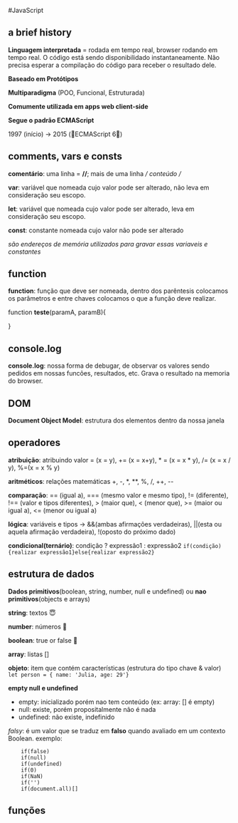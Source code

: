 #JavaScript
## a brief history
**Linguagem interpretada** = rodada em tempo real, browser rodando em tempo real. O código está sendo disponibilidado instantaneamente. Não precisa esperar a compilação do código para receber o resultado dele.

**Baseado em Protótipos**

**Multiparadigma** (POO, Funcional, Estruturada)

**Comumente utilizada em apps web client-side**

**Segue o padrão ECMAScript**

1997 (início) -> 2015 (💙ECMAScript 6💙)

## comments, vars e consts

**comentário**: uma linha = **//**; mais de uma linha **/* conteúdo */**

**var**: variável que nomeada cujo valor pode ser alterado, não leva em consideração seu escopo.

**let**: variável que nomeada cujo valor pode ser alterado, leva em consideração seu escopo.

**const**: constante nomeada cujo valor não pode ser alterado

*são endereços de memória utilizados para gravar essas variaveis e constantes*

## function

**function**: função que deve ser nomeada, dentro dos parêntesis colocamos os parâmetros e entre chaves colocamos o que a função deve realizar.

function **teste**(paramA, paramB){

}

## console.log

**console.log**: nossa forma de debugar, de observar os valores sendo pedidos em nossas funcões, resultados, etc. Grava o resultado na memoria do browser.

## DOM

**Document Object Model**: estrutura dos elementos dentro da nossa janela 

## operadores

**atribuição**: atribuindo valor = (x = y), += (x = x+y), * = (x = x * y), /= (x = x / y),  %=(x = x % y)

**aritméticos**: relações matemáticas +, -, *, **, %, /, ++, --

**comparação**: == (igual a), === (mesmo valor e mesmo tipo), != (diferente), !== (valor e tipos diferentes), > (maior que), < (menor que), >= (maior ou igual a), <= (menor ou igual a)

**lógica**: variáveis e tipos -> &&(ambas afirmações verdadeiras), ||(esta ou aquela afirmação verdadeira), !(oposto do próximo dado)

**condicional(ternário)**: condição ? expressão1 : expressão2
`if(condição){realizar expressão1}else{realizar expressão2}`

## estrutura de dados

**Dados primitivos**(boolean, string, number, null e undefined) ou **nao primitivos**(objects e arrays)

**string**: textos 😇

**number**: números 🤩

**boolean**: true or false 🧐

**array**: listas []

**objeto**: item que contém características (estrutura do tipo chave & valor)
`let person = {
name: 'Julia,
age: 29'}`

**empty null e undefined**

* empty: inicializado porém nao tem conteúdo (ex: array: [] é empty)
* null: existe, porém propositalmente não é nada
* undefined: não existe, indefinido

*falsy*: é um valor que se traduz em **falso** quando avaliado em um contexto Boolean. exemplo:
	
		if(false)
		if(null)
		if(undefined)
		if(0)
		if(NaN)
		if('')
		if(document.all)[]
		
## funções